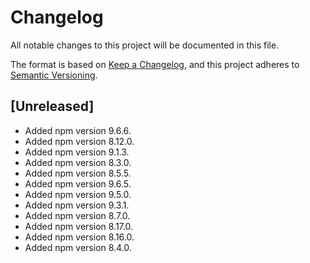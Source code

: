 # Changelog

All notable changes to this project will be documented in this file.

The format is based on [Keep a Changelog](https://keepachangelog.com/en/1.0.0/),
and this project adheres to [Semantic Versioning](https://semver.org/spec/v2.0.0.html).

## [Unreleased]

- Added npm version 9.6.6.
- Added npm version 8.12.0.
- Added npm version 9.1.3.
- Added npm version 8.3.0.
- Added npm version 8.5.5.
- Added npm version 9.6.5.
- Added npm version 9.5.0.
- Added npm version 9.3.1.
- Added npm version 8.7.0.
- Added npm version 8.17.0.
- Added npm version 8.16.0.
- Added npm version 8.4.0.